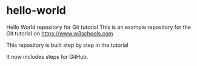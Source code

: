# hello-world
Hello World repository for Git tutorial
This is an example repository for the Git tutorial on https://www.w3schools.com

This repository is built step by step in the tutorial

It now includes steps for GitHub.

